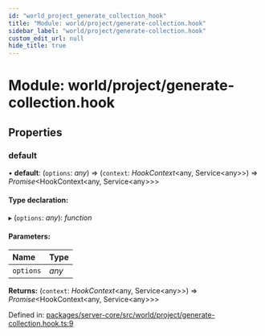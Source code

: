 ```yaml
---
id: "world_project_generate_collection_hook"
title: "Module: world/project/generate-collection.hook"
sidebar_label: "world/project/generate-collection.hook"
custom_edit_url: null
hide_title: true
---
```


# Module: world/project/generate-collection.hook

## Properties

### default

• **default**: (`options`: *any*) => (`context`: *HookContext*<any, Service<any\>\>) => *Promise*<HookContext<any, Service<any\>\>\>

#### Type declaration:

▸ (`options`: *any*): *function*

#### Parameters:

Name | Type |
:------ | :------ |
`options` | *any* |

**Returns:** (`context`: *HookContext*<any, Service<any\>\>) => *Promise*<HookContext<any, Service<any\>\>\>

Defined in: [packages/server-core/src/world/project/generate-collection.hook.ts:9](https://github.com/xr3ngine/xr3ngine/blob/65dfcf39a/packages/server-core/src/world/project/generate-collection.hook.ts#L9)
